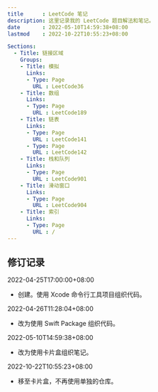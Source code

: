 ```yaml
---
title      : LeetCode 笔记
description: 这里记录我的 LeetCode 题目解法和笔记。
date       : 2022-05-10T14:59:38+08:00
lastmod    : 2022-10-22T10:55:23+08:00

Sections:
  - Title: 链接区域
    Groups:
    - Title: 模拟
      Links:
      - Type: Page
        URL : LeetCode36
    - Title: 数组
      Links:
      - Type: Page
        URL : LeetCode189
    - Title: 链表
      Links:
      - Type: Page
        URL : LeetCode141
      - Type: Page
        URL : LeetCode142
    - Title: 栈和队列
      Links:
      - Type: Page
        URL : LeetCode901
    - Title: 滑动窗口
      Links:
      - Type: Page
        URL : LeetCode904
    - Title: 索引
      Links:
      - Type: Page
        URL : /
---
```


## 修订记录

2022-04-25T17:00:00+08:00
* 创建。使用 Xcode 命令行工具项目组织代码。

2022-04-26T11:28:04+08:00
* 改为使用 Swift Package 组织代码。

2022-05-10T14:59:38+08:00
* 改为使用卡片盒组织笔记。

2022-10-22T10:55:23+08:00
* 移至卡片盒，不再使用单独的仓库。